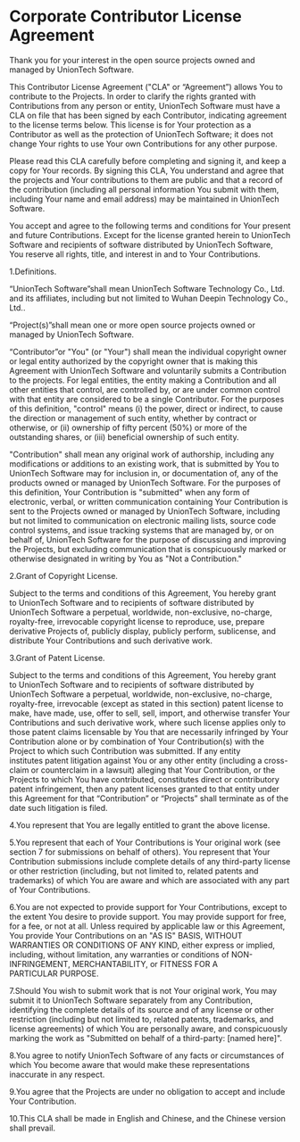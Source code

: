 # Corporate Contributor License Agreement

Thank you for your interest in the open source projects owned and managed by UnionTech Software.

This Contributor License Agreement ("CLA" or “Agreement”) allows You to contribute to the Projects. In order to clarify the rights granted with Contributions from any person or entity, UnionTech Software must have a CLA on file that has been signed by each Contributor, indicating agreement to the license terms below. This license is for Your protection as a Contributor as well as the protection of UnionTech Software; it does not change Your rights to use Your own Contributions for any other purpose.

Please read this CLA carefully before completing and signing it, and keep a copy for Your records. By signing this CLA, You understand and agree that the projects and Your contributions to them are public and that a record of the contribution (including all personal information You submit with them, including Your name and email address) may be maintained in UnionTech Software.

You accept and agree to the following terms and conditions for Your present and future Contributions. Except for the license granted herein to UnionTech Software and recipients of software distributed by UnionTech Software, You reserve all rights, title, and interest in and to Your Contributions.

1.Definitions.

“UnionTech Software”shall mean UnionTech Software Technology Co., Ltd. and its affiliates, including but not limited to Wuhan Deepin Technology Co., Ltd..

“Project(s)”shall mean one or more open source projects owned or managed by UnionTech Software.

“Contributor”or "You" (or "Your") shall mean the individual copyright owner or legal entity authorized by the copyright owner that is making this Agreement with UnionTech Software and voluntarily submits a Contribution to the projects. For legal entities, the entity making a Contribution and all other entities that control, are controlled by, or are under common control with that entity are considered to be a single Contributor. For the purposes of this definition, "control" means (i) the power, direct or indirect, to cause the direction or management of such entity, whether by contract or otherwise, or (ii) ownership of fifty percent (50%) or more of the outstanding shares, or (iii) beneficial ownership of such entity.

"Contribution" shall mean any original work of authorship, including any modifications or additions to an existing work, that is submitted by You to UnionTech Software may for inclusion in, or documentation of, any of the products owned or managed by UnionTech Software. For the purposes of this definition, Your Contribution is "submitted" when any form of electronic, verbal, or written communication containing Your Contribution is sent to the Projects owned or managed by UnionTech Software, including but not limited to communication on electronic mailing lists, source code control systems, and issue tracking systems that are managed by, or on behalf of, UnionTech Software for the purpose of discussing and improving the Projects, but excluding communication that is conspicuously marked or otherwise designated in writing by You as "Not a Contribution."

2.Grant of Copyright License.

Subject to the terms and conditions of this Agreement, You hereby grant to UnionTech Software and to recipients of software distributed by UnionTech Software a perpetual, worldwide, non-exclusive, no-charge, royalty-free, irrevocable copyright license to reproduce, use, prepare derivative Projects of, publicly display, publicly perform, sublicense, and distribute Your Contributions and such derivative work.

3.Grant of Patent License.

Subject to the terms and conditions of this Agreement, You hereby grant to UnionTech Software and to recipients of software distributed by UnionTech Software a perpetual, worldwide, non-exclusive, no-charge, royalty-free, irrevocable (except as stated in this section) patent license to make, have made, use, offer to sell, sell, import, and otherwise transfer Your Contributions and such derivative work, where such license applies only to those patent claims licensable by You that are necessarily infringed by Your Contribution alone or by combination of Your Contribution(s) with the Project to which such Contribution was submitted. If any entity institutes patent litigation against You or any other entity (including a cross-claim or counterclaim in a lawsuit) alleging that Your Contribution, or the Projects to which You have contributed, constitutes direct or contributory patent infringement, then any patent licenses granted to that entity under this Agreement for that “Contribution” or “Projects” shall terminate as of the date such litigation is filed.

4.You represent that You are legally entitled to grant the above license.

5.You represent that each of Your Contributions is Your original work (see section 7 for submissions on behalf of others). You represent that Your Contribution submissions include complete details of any third-party license or other restriction (including, but not limited to, related patents and trademarks) of which You are aware and which are associated with any part of Your Contributions.

6.You are not expected to provide support for Your Contributions, except to the extent You desire to provide support. You may provide support for free, for a fee, or not at all. Unless required by applicable law or this Agreement, You provide Your Contributions on an "AS IS" BASIS, WITHOUT WARRANTIES OR CONDITIONS OF ANY KIND, either express or implied, including, without limitation, any warranties or conditions of NON- INFRINGEMENT, MERCHANTABILITY, or FITNESS FOR A PARTICULAR PURPOSE.

7.Should You wish to submit work that is not Your original work, You may submit it to UnionTech Software separately from any Contribution, identifying the complete details of its source and of any license or other restriction (including but not limited to, related patents, trademarks, and license agreements) of which You are personally aware, and conspicuously marking the work as "Submitted on behalf of a third-party: [named here]".

8.You agree to notify UnionTech Software of any facts or circumstances of which You become aware that would make these representations inaccurate in any respect.

9.You agree that the Projects are under no obligation to accept and include Your Contribution.

10.This CLA shall be made in English and Chinese, and the Chinese version shall prevail.

